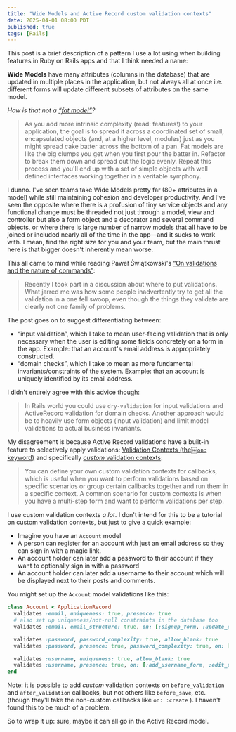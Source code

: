 ```yaml
---
title: "Wide Models and Active Record custom validation contexts"
date: 2025-04-01 08:00 PDT
published: true
tags: [Rails]
---
```


This post is a brief description of a pattern I use a lot using when building features in Ruby on Rails apps and that I think needed a name:

**Wide Models** have many attributes (columns in the database) that are updated in multiple places in the application, but not always all at once i.e. different forms will update different subsets of attributes on the same model.

*How is that not a [“fat model”](https://codeclimate.com/blog/7-ways-to-decompose-fat-activerecord-models)?*

> As you add more intrinsic complexity (read: features!) to your application, the goal is to spread it across a coordinated set of small, encapsulated objects (and, at a higher level, modules) just as you might spread cake batter across the bottom of a pan. Fat models are like the big clumps you get when you first pour the batter in. Refactor to break them down and spread out the logic evenly. Repeat this process and you'll end up with a set of simple objects with well defined interfaces working together in a veritable symphony.

I dunno. I've seen teams take Wide Models pretty far (80+ attributes in a model) while still maintaining cohesion and developer productivity. And I've seen the opposite where there is a profusion of tiny service objects and any functional change must be threaded not just through a model, view and controller but also a form object and a decorator and several command objects, or where there is large number of narrow models that all have to be joined or included nearly all of the time in the app—and it sucks to work with. I mean, find the right size for you and your team, but the main thrust here is that bigger doesn't inherently mean worse.

This all came to mind while reading Paweł Świątkowski's [“On validations and the nature of commands”](https://katafrakt.me/2025/02/05/validations-nature-commands/):

> Recently I took part in a discussion about where to put validations. What jarred me was how some people inadvertently try to get all the validation in a one fell swoop, even though the things they validate are clearly not one family of problems.

The post goes on to suggest differentiating between:

- “input validation”, which I take to mean user-facing validation that is only necessary when the user is editing some fields concretely on a form in the app. Example: that an account's email address is appropriately constructed.
- “domain checks”, which I take to mean as more fundamental invariants/constraints of the system. Example: that an account is uniquely identified by its email address.

I didn't entirely agree with this advice though:

> In Rails world you could use `dry-validation` for input validations and ActiveRecord validation for domain checks. Another approach would be to heavily use form objects (input validation) and limit model validations to actual business invariants.

My disagreement is because Active Record validations have a built-in feature to selectively apply validations: [Validation Contexts \(the￼`on:` keyword\)](https://guides.rubyonrails.org/active_record_validations.html#on) and specifically [_custom_ validation contexts](https://guides.rubyonrails.org/active_record_validations.html#custom-contexts):

> You can define your own custom validation contexts for callbacks, which is useful when you want to perform validations based on specific scenarios or group certain callbacks together and run them in a specific context. A common scenario for custom contexts is when you have a multi-step form and want to perform validations per step.

I use custom validation contexts _a lot_. I don't intend for this to be a tutorial on custom validation contexts, but just to give a quick example:

- Imagine you have an `Account` model
- A person can register for an account with just an email address so they can sign in with a magic link.
- An account holder can later add a password to their account if they want to optionally sign in with a password
- An account holder can later add a username to their account which will be displayed next to their posts and comments.

You might set up the `Account` model validations like this:

```ruby
class Account < ApplicationRecord
  validates :email, uniqueness: true, presence: true
  # also set up uniqueness/not-null constraints in the database too
  validates :email, email_structure: true, on: [:signup_form, :update_email_form]

  validates :password, password_complexity: true, allow_blank: true
  validates :password, presence: true, password_complexity: true, on: [:add_password_form, :edit_password_form]

  validates :username, uniqueness: true, allow_blank: true
  validates :username, presence: true, on: [:add_username_form, :edit_username_form]
end
```

Note: it is possible to add _custom_ validation contexts on `before_validation` and `after_validation` callbacks, but not others like `before_save`, etc. (though they'll take the non-custom callbacks like `on: :create` ). I haven't found this to be much of a problem.

So to wrap it up: sure, maybe it can all go in the Active Record model.

